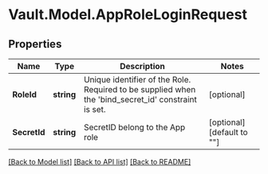 # Vault.Model.AppRoleLoginRequest

## Properties

Name | Type | Description | Notes
------------ | ------------- | ------------- | -------------
**RoleId** | **string** | Unique identifier of the Role. Required to be supplied when the &#x27;bind_secret_id&#x27; constraint is set. | [optional] 
**SecretId** | **string** | SecretID belong to the App role | [optional] [default to ""]

[[Back to Model list]](../README.md#documentation-for-models) [[Back to API list]](../README.md#documentation-for-api-endpoints) [[Back to README]](../README.md)

